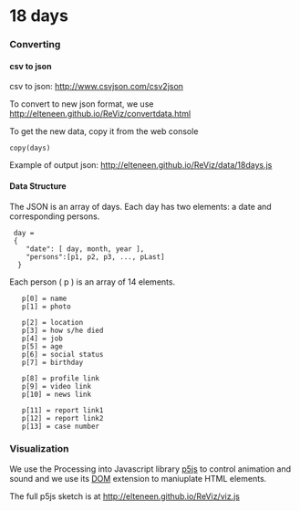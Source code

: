 # 18 days


### Converting

#### csv to json

csv to json:  http://www.csvjson.com/csv2json

To convert to new json format, we use http://elteneen.github.io/ReViz/convertdata.html

To get the new data, copy it from the web console 

```
copy(days)
```

Example of output json: http://elteneen.github.io/ReViz/data/18days.js

#### Data Structure 

The JSON is an array of days. Each day has two elements: a date and corresponding persons.
```
 day = 
 {
    "date": [ day, month, year ],
    "persons":[p1, p2, p3, ..., pLast]
  } 
```

Each person ( p ) is an array of 14 elements.

```
   p[0] = name
   p[1] = photo

   p[2] = location 
   p[3] = how s/he died
   p[4] = job
   p[5] = age
   p[6] = social status
   p[7] = birthday 

   p[8] = profile link
   p[9] = video link
   p[10] = news link

   p[11] = report link1 
   p[12] = report link2 
   p[13] = case number 
```

### Visualization 

We use the Processing into Javascript library [p5js](http://p5js.org/) to control animation and sound and we use its [DOM](http://p5js.org/reference/#/libraries/p5.dom) extension to maniuplate HTML elements.   

The full p5js sketch is at http://elteneen.github.io/ReViz/viz.js



